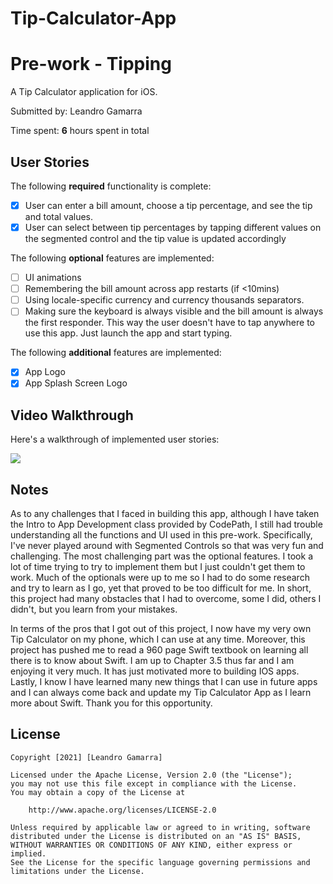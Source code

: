 # Tip-Calculator-App

# Pre-work - Tipping

A Tip Calculator application for iOS.

Submitted by: Leandro Gamarra

Time spent: **6** hours spent in total

## User Stories

The following **required** functionality is complete:

* [x] User can enter a bill amount, choose a tip percentage, and see the tip and total values.
* [x] User can select between tip percentages by tapping different values on the segmented control and the tip value is updated accordingly

The following **optional** features are implemented:

* [ ] UI animations
* [ ] Remembering the bill amount across app restarts (if <10mins)
* [ ] Using locale-specific currency and currency thousands separators.
* [ ] Making sure the keyboard is always visible and the bill amount is always the first responder. This way the user doesn't have to tap anywhere to use this app. Just launch the app and start typing.

The following **additional** features are implemented:

- [x] App Logo
- [x] App Splash Screen Logo 

## Video Walkthrough

Here's a walkthrough of implemented user stories:

![](https://i.imgur.com/1bhVXkc.gif)

## Notes

As to any challenges that I faced in building this app, although I have taken the Intro to App Development class provided by CodePath, I still had trouble understanding all the functions and UI used in this pre-work. Specifically, I've never played around with Segmented Controls so that was very fun and challenging. The most challenging part was the optional features. I took a lot of time trying to try to implement them but I just couldn't get them to work. Much of the optionals were up to me so I had to do some research and try to learn as I go, yet that proved to be too difficult for me. In short, this project had many obstacles that I had to overcome, some I did, others I didn't, but you learn from your mistakes. 

In terms of the pros that I got out of this project, I now have my very own Tip Calculator on my phone, which I can use at any time. Moreover, this project has pushed me to read a 960 page Swift textbook on learning all there is to know about Swift. I am up to Chapter 3.5 thus far and I am enjoying it very much. It has just motivated more to building IOS apps. Lastly, I know I have learned many new things that I can use in future apps and I can always come back and update my Tip Calculator App as I learn more about Swift. Thank you for this opportunity.

## License

    Copyright [2021] [Leandro Gamarra]

    Licensed under the Apache License, Version 2.0 (the "License");
    you may not use this file except in compliance with the License.
    You may obtain a copy of the License at

        http://www.apache.org/licenses/LICENSE-2.0

    Unless required by applicable law or agreed to in writing, software
    distributed under the License is distributed on an "AS IS" BASIS,
    WITHOUT WARRANTIES OR CONDITIONS OF ANY KIND, either express or implied.
    See the License for the specific language governing permissions and
    limitations under the License.
